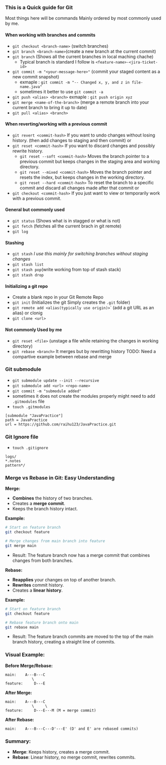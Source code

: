 ### This is a Quick guide for Git

Most things here will be commands Mainly ordered by most commonly used by me. 

#### When working with branches and commits
- `git checkout <branch-name>` (switch branches)
- `git branch <branch-name>`(create a new branch at the current commit)
- `git branch` (Shows all the current branches in local maching chache)
  - Typical branch is standard I follow is `<feature-name>-<jira-ticket-id>`
- `git commit -m "<your-message-here>"` (commit your staged content as a new commit snapshot)
  - exmaple : `git commit -m "-- Changed x, y, and z in file-name.java"`
  - sometimes it better to use `git commit -a`
- `git push <alias> <branch>` exmaple : `git push origin xyz`
- `git merge <name-of-the-branch>` (merge a remote branch into your current branch to bring it up to date)
- `git pull <alias> <branch>`

#### When reverting/working with a previous commit
- `git revert <commit-hash>` If you want to undo changes without losing history. (then add changes to staging and then commit)
or
- `git reset <commit-hash>` If you want to discard changes and possibly rewrite history.
  - `git reset --soft <commit-hash>` Moves the branch pointer to a previous commit but keeps changes in the staging area and working directory.
  - `git reset --mixed <commit-hash>` Moves the branch pointer and resets the index, but keeps changes in the working directory.
  - `git reset --hard <commit-hash>` To reset the branch to a specific commit and discard all changes made after that commit
or
- `git checkout <commit-hash>` If you just want to view or temporarily work with a previous commit.

#### General but commonly used
- `git status` (Shows what is in stagged or what is not)
- `git fetch` (fetches all the current brach in git remote)
- `git log`

#### Stashing
- `git stash` *I use this mainly for switching branches without staging changes*
- `git stash list`
- `git stash pop`(write working from top of stash stack)
- `git stash drop`

#### Initializing a git repo
- Create a blank repo in your Git Remote Repo
- `git init` (Initializes the git Simply creates the `.git` folder)
- `git remote add <alias(typically use origin)>`<url>` (add a git URL as an alias)
or clonig
-  `git clone <url>`

#### Not commonly Used by me
- `git reset <file>` (unstage a file while retaining the changes in working directory)
- `git rebase <branch>` It merges but by rewritting history TODO: Need a compartive example between rebase and merge

### Git submodule
- `git submodule update --init --recursive`
- `git submodule add <url> <repo-name>`
- `git commit -m "submodule added"`
- sometimes it does not create the modules properly might need to add `.gitmodules` file
- `touch .gitmodules`
 ```text
[submodule "JavaPractice"]
path = JavaPractice
url = https://github.com/raihu123/JavaPractice.git
```

### Git Ignore file
- `touch .gitignore`
```cli
logs/
*.notes
pattern*/
```

 ### Merge vs Rebase in Git: Easy Understanding

**Merge:**
- **Combines** the history of two branches.
- Creates a **merge commit**.
- Keeps the branch history intact.

**Example:**
```sh
# Start on feature branch
git checkout feature

# Merge changes from main branch into feature
git merge main
```
- Result: The feature branch now has a merge commit that combines changes from both branches.

**Rebase:**
- **Reapplies** your changes on top of another branch.
- **Rewrites** commit history.
- Creates a **linear history**.

**Example:**
```sh
# Start on feature branch
git checkout feature

# Rebase feature branch onto main
git rebase main
```
- Result: The feature branch commits are moved to the top of the main branch history, creating a straight line of commits.

### Visual Example:
**Before Merge/Rebase:**
```
main:    A---B---C
            \
feature:     D---E
```

**After Merge:**
```
main:    A---B---C
            \     \
feature:     D---E---M (M = merge commit)
```

**After Rebase:**
```
main:    A---B---C---D'---E' (D' and E' are rebased commits)
```

### Summary:
- **Merge**: Keeps history, creates a merge commit.
- **Rebase**: Linear history, no merge commit, rewrites commits.

